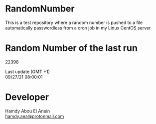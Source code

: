 # RandomNumber    
This is a test repository where a random number is pushed to a file automatically passwordless from a cron job in my Linux CentOS server    
# Random Number of the last run   
22398
      
Last update (GMT +1)    
09/27/21 08:00:01
# Developer    
Hamdy Abou El Anein   
hamdy.aea@protonmail.com
